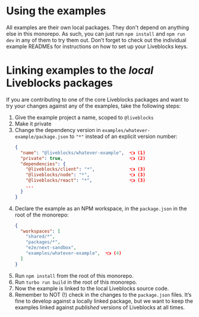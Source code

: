 # Using the examples

All examples are their own local packages. They don't depend on anything else in
this monorepo. As such, you can just run `npm install` and `npm run dev` in any
of them to try them out. Don’t forget to check out the individual example
READMEs for instructions on how to set up your Liveblocks keys.

# Linking examples to the _local_ Liveblocks packages

If you are contributing to one of the core Liveblocks packages and want to try
your changes against any of the examples, take the following steps:

1. Give the example project a name, scoped to `@liveblocks`
2. Make it private
3. Change the dependency version in `examples/whatever-example/package.json` to
   `"*"` instead of an explicit version number:
   ```json
   {
     "name": "@liveblocks/whatever-example",  👈 (1)
     "private": true,                         👈 (2)
     "dependencies": {
       "@liveblocks/client": "*",             👈 (3)
       "@liveblocks/node": "*",               👈 (3)
       "@liveblocks/react": "*",              👈 (3)
       ...
     }
   }
   ```
4. Declare the example as an NPM workspace, in the `package.json` in the root of
   the monorepo:
   ```json
   {
     "workspaces": [
       "shared/*",
       "packages/*",
       "e2e/next-sandbox",
       "examples/whatever-example",  👈 (4)
     ]
   }
   ```
5. Run `npm install` from the root of this monorepo.
6. Run `turbo run build` in the root of this monorepo.
7. Now the example is linked to the local Liveblocks source code.
8. Remember to NOT (!) check in the changes to the `package.json` files. It’s
   fine to develop against a locally linked package, but we want to keep the
   examples linked against _published_ versions of Liveblocks at all times.
